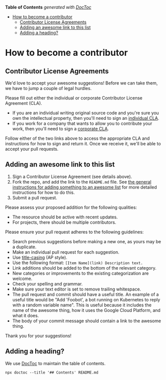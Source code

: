 <!-- START doctoc generated TOC please keep comment here to allow auto update -->
<!-- DON'T EDIT THIS SECTION, INSTEAD RE-RUN doctoc TO UPDATE -->
**Table of Contents**  *generated with [DocToc](https://github.com/thlorenz/doctoc)*

- [How to become a contributor](#how-to-become-a-contributor)
  - [Contributor License Agreements](#contributor-license-agreements)
  - [Adding an awesome link to this list](#adding-an-awesome-link-to-this-list)
  - [Adding a heading?](#adding-a-heading)

<!-- END doctoc generated TOC please keep comment here to allow auto update -->

# How to become a contributor

## Contributor License Agreements

We'd love to accept your awesome suggestions! Before we can take them, we have
to jump a couple of legal hurdles.

Please fill out either the individual or corporate Contributor License Agreement
(CLA).

  * If you are an individual writing original source code and you're sure you
    own the intellectual property, then you'll need to sign an [individual
    CLA](https://developers.google.com/open-source/cla/individual).
  * If you work for a company that wants to allow you to contribute your work,
    then you'll need to sign a [corporate
    CLA](https://developers.google.com/open-source/cla/corporate).

Follow either of the two links above to access the appropriate CLA and
instructions for how to sign and return it. Once we receive it, we'll be able to
accept your pull requests.


## Adding an awesome link to this list

1. Sign a Contributor License Agreement (see details above).
1. Fork the repo, and add the link to the `README.md` file. See [the general
   instructions for adding something to an awesome
   list](https://github.com/sindresorhus/awesome/blob/master/contributing.md#adding-something-to-an-awesome-list)
   for more detailed instructions for how to do this.
1. Submit a pull request.

Please assess your proposed addition for the following qualities:

- The resource should be active with recent updates.
- For projects, there should be multiple contributors. 

Please ensure your pull request adheres to the following guidelines:

- Search previous suggestions before making a new one, as yours may be a
  duplicate.
- Make an individual pull request for each suggestion.
- Use [title-casing](http://titlecapitalization.com) (AP style).
- Use the following format: `[Item Name](link) Description text.`
- Link additions should be added to the bottom of the relevant category.
- New categories or improvements to the existing categorization are welcome.
- Check your spelling and grammar.
- Make sure your text editor is set to remove trailing whitespace.
- The pull request and commit should have a useful title. An example of a
  useful title would be "Add 'Foobot', a bot running on Kubernetes to reply
  with a random variable name". This is useful because it includes the name of
  the awesome thing, how it uses the Google Cloud Platform, and what it does.
- The body of your commit message should contain a link to the awesome thing.

Thank you for your suggestions!


## Adding a heading?

We use [DocToc](https://github.com/thlorenz/doctoc) to maintain the table of
contents.

    npx doctoc --title '## Contents' README.md
